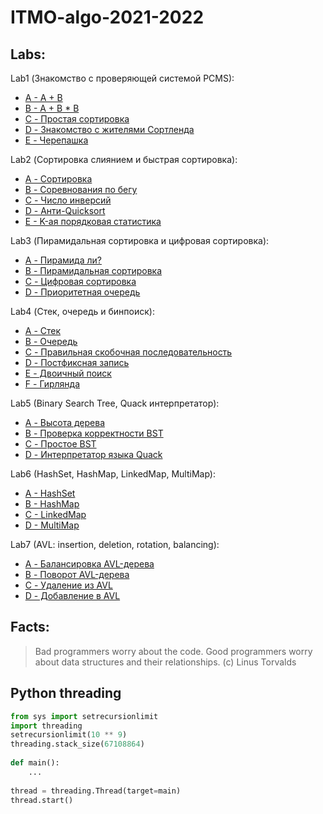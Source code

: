 # ITMO-algo-2021-2022

## Labs:

Lab1 (Знакомство с проверяющей системой PCMS):
* [A - A + B](https://github.com/Lopa10ko/ITMO-algo-2021-2022/blob/main/problems1/1A.py)
* [B - A + B * B](https://github.com/Lopa10ko/ITMO-algo-2021-2022/blob/main/problems1/1B.py)
* [C - Простая сортировка](https://github.com/Lopa10ko/ITMO-algo-2021-2022/blob/main/problems1/1C.py)
* [D - Знакомство с жителями Сортленда](https://github.com/Lopa10ko/ITMO-algo-2021-2022/blob/main/problems1/1D.py)
* [E - Черепашка](https://github.com/Lopa10ko/ITMO-algo-2021-2022/blob/main/problems1/1E.py)

Lab2 (Сортировка слиянием и быстрая сортировка):
* [A - Сортировка](https://github.com/Lopa10ko/ITMO-algo-2021-2022/blob/main/problems2/2A.py)
* [B - Соревнования по бегу](https://github.com/Lopa10ko/ITMO-algo-2021-2022/blob/main/problems2/2B.py)
* [C - Число инверсий](https://github.com/Lopa10ko/ITMO-algo-2021-2022/blob/main/problems2/2C.py)
* [D - Анти-Quicksort](https://github.com/Lopa10ko/ITMO-algo-2021-2022/blob/main/problems2/2D.py)
* [E - K-ая порядковая статистика](https://github.com/Lopa10ko/ITMO-algo-2021-2022/blob/main/problems2/2E.cpp)
 
Lab3 (Пирамидальная сортировка и цифровая сортировка):
* [A - Пирамида ли?](https://github.com/Lopa10ko/ITMO-algo-2021-2022/blob/main/problems3/3A.py)
* [B - Пирамидальная сортировка](https://github.com/Lopa10ko/ITMO-algo-2021-2022/blob/main/problems3/3B.py)
* [C - Цифровая сортировка](https://github.com/Lopa10ko/ITMO-algo-2021-2022/blob/main/problems3/3C.py)
* [D - Приоритетная очередь](https://github.com/Lopa10ko/ITMO-algo-2021-2022/blob/main/problems3/3D.py)

Lab4 (Стек, очередь и бинпоиск):
* [A - Стек](https://github.com/Lopa10ko/ITMO-algo-2021-2022/blob/main/problems4/4A.py)
* [B - Очередь](https://github.com/Lopa10ko/ITMO-algo-2021-2022/blob/main/problems4/4B.py)
* [C - Правильная скобочная последовательность](https://github.com/Lopa10ko/ITMO-algo-2021-2022/blob/main/problems4/4C.py)
* [D - Постфиксная запись](https://github.com/Lopa10ko/ITMO-algo-2021-2022/blob/main/problems4/4D.py)
* [E - Двоичный поиск](https://github.com/Lopa10ko/ITMO-algo-2021-2022/blob/main/problems4/4E.py)
* [F - Гирлянда](https://github.com/Lopa10ko/ITMO-algo-2021-2022/blob/main/problems4/4F.py)

Lab5 (Binary Search Tree, Quack интерпретатор):
* [A - Высота дерева](https://github.com/Lopa10ko/ITMO-algo-2021-2022/blob/main/problems5/5A.py)
* [B - Проверка корректности BST](https://github.com/Lopa10ko/ITMO-algo-2021-2022/blob/main/problems5/5B.cpp)
* [C - Простое BST](https://github.com/Lopa10ko/ITMO-algo-2021-2022/blob/main/problems5/5C.cpp)
* [D - Интерпретатор языка Quack](https://github.com/Lopa10ko/ITMO-algo-2021-2022/blob/main/problems5/5D.py)

Lab6 (HashSet, HashMap, LinkedMap, MultiMap):
* [A - HashSet](https://github.com/Lopa10ko/ITMO-algo-2021-2022/blob/main/problems6/6A.cpp)
* [B - HashMap](https://github.com/Lopa10ko/ITMO-algo-2021-2022/blob/main/problems6/6B.py)
* [C - LinkedMap](https://www.youtube.com/watch?v=dQw4w9WgXcQ)
* [D - MultiMap](https://www.youtube.com/watch?v=dQw4w9WgXcQ)

Lab7 (AVL: insertion, deletion, rotation, balancing):
* [A - Балансировка AVL-дерева](https://github.com/Lopa10ko/ITMO-algo-2021-2022/blob/main/problems7/avl_balance.py)
* [B - Поворот AVL-дерева](https://www.youtube.com/watch?v=dQw4w9WgXcQ)
* [C - Удаление из AVL](https://www.youtube.com/watch?v=dQw4w9WgXcQ)
* [D - Добавление в AVL](https://www.youtube.com/watch?v=dQw4w9WgXcQ)

## Facts:
> Bad programmers worry about the code. Good programmers worry about data structures and their relationships. (c) Linus Torvalds


## Python threading

```py
from sys import setrecursionlimit
import threading
setrecursionlimit(10 ** 9)
threading.stack_size(67108864)
 
def main():
    ...
     
thread = threading.Thread(target=main)
thread.start()
```
